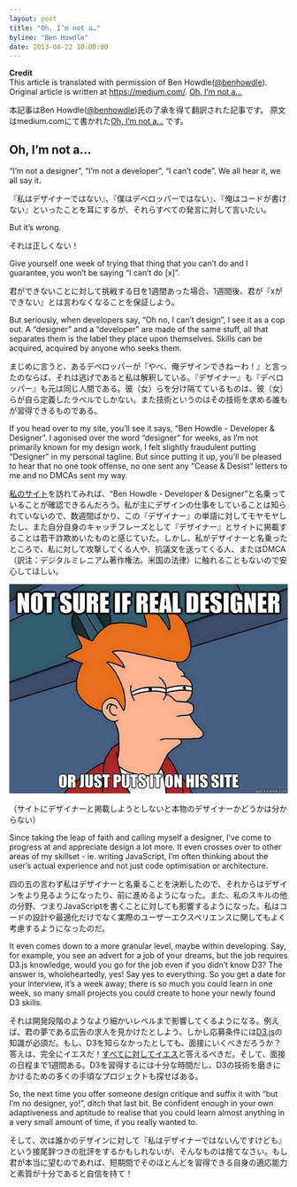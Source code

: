 ```yaml
---
layout: post
title: "Oh, I’m not a…"
byline: "Ben Howdle"
date: 2013-04-22 10:00:00
---
```


**Credit**  
This article is translated with permission of Ben Howdle([@benhowdle](https://twitter.com/benhowdle)). 
Original article is written at https://medium.com/. 
[Oh, I’m not a…](https://medium.com/career-pathing/349656f95dab)  

本記事はBen Howdle([@benhowdle](https://twitter.com/benhowdle))氏の了承を得て翻訳された記事です。
原文はmedium.comにて書かれた[Oh, I’m not a…](https://medium.com/career-pathing/349656f95dab) です。

## Oh, I’m not a…

“I’m not a designer”, “I’m not a developer”, “I can’t code”. We all hear it, we all say it.

『私はデザイナーではない』、『僕はデベロッパーではない』、『俺はコードが書けない』といったことを耳にするが、それらすべての発言に対して言いたい。


But it’s wrong.

それは正しくない！


Give yourself one week of trying that thing that you can’t do and I guarantee, you won’t be saying “I can’t do [x]”.

君ができないことに対して挑戦する日を1週間あった場合、1週間後、君が『xができない』とは言わなくなることを保証しよう。


But seriously, when developers say, “Oh no, I can’t design”, I see it as a cop out.  A “designer” and a “developer” are made of the same stuff, all that separates them is the label they place upon themselves. Skills can be acquired, acquired by anyone who seeks them.

まじめに言うと、あるデベロッパーが『やべ、俺デザインできねーわ！』と言ったのならば、それは逃げであると私は解釈している。『デザイナー』も『デベロッパー』も元は同じ人間である。彼（女）らを分け隔てているものは、彼（女）らが自ら定義したラベルでしかない。また技術というのはその技術を求める誰もが習得できるものである。


If you head over to my site, you’ll see it says, “Ben Howdle - Developer & Designer”. I agonised over the word “designer” for weeks, as I’m not primarily known for my design work, I felt slightly fraudulent putting “Designer” in my personal tagline. But since putting it up, you’ll be pleased to hear that no one took offense, no one sent any “Cease & Desist” letters to me and no DMCAs sent my way.

[私のサイト](http://benhowdle.im/)を訪れてみれば、“Ben Howdle - Developer & Designer”と名乗っていることが確認できるんだろう。私が主にデザインの仕事をしていることは知られていないので、数週間ばかり、この『デザイナー』の単語に対してモヤモヤしたし、また自分自身のキャッチフレーズとして『デザイナー』とサイトに掲載することは若干詐欺めいたものと感じていた。しかし、私がデザイナーと名乗ったところで、私に対して攻撃してくる人や、抗議文を送ってくる人、またはDMCA（訳注：デジタルミレニアム著作権法。米国の法律）に触れることもないので安心してほしい。

![](/img/not-sure-if-real-designer.jpg)

（サイトにデザイナーと掲載しようとしないと本物のデザイナーかどうかは分からない）


Since taking the leap of faith and calling myself a designer, I’ve come to progress at and appreciate design a lot more. It even crosses over to other areas of my skillset - ie. writing JavaScript, I’m often thinking about the user’s actual experience and not just code optimisation or architecture.

四の五の言わず私はデザイナーと名乗ることを決断したので、それからはデザインをより見るようになったり、前に進めるようになった。また、私のスキルの他の分野、つまりJavaScriptを書くことに対しても影響するようになった。私はコードの設計や最適化だけでなく実際のユーザーエクスペリエンスに関してもよく考慮するようになったのだ。


It even comes down to a more granular level, maybe within developing. Say, for example, you see an advert for a job of your dreams, but the job requires D3.js knowledge, would you go for the job even if you didn’t know D3? The answer is, wholeheartedly, yes! Say yes to everything. So you get a date for your interview, it’s a week away; there is so much you could learn in one week, so many small projects you could create to hone your newly found D3 skills.

それは開発段階のようなより細かいレベルまで影響してくるようになる。例えば、君の夢である広告の求人を見かけたとしよう。しかし応募条件には[D3.js](http://d3js.org/)の知識が必須だ。もし、D3を知らなかったとしても、面接にいくべきだろうか？答えは、完全にイエスだ！[すべてに対してイエス](http://benhowdle.im/2012/07/03/say-yes-to-everything/)と答えるべきだ。そして、面接の日程まで1週間ある。D3を習得するには十分な時間だし、D3の技術を磨きにかけるための多くの手頃なプロジェクトも探せばある。


So, the next time you offer someone design critique and suffix it with “but I’m no designer, yo!”, ditch that last bit. Be confident enough in your own adaptiveness and aptitude to realise that you could learn almost anything in a very small amount of time, if you really wanted to.

そして、次は誰かのデザインに対して『私はデザイナーではないんですけども』という接尾辞つきの批評をするかもしれないが、そんなものは捨てなさい。もし君が本当に望むのであれば、短期間でそのほとんどを習得できる自身の適応能力と素質が十分であると自信を持て！